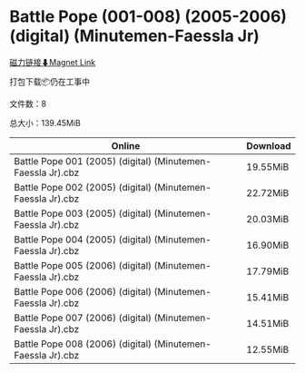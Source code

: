 # Battle Pope (001-008) (2005-2006) (digital) (Minutemen-Faessla Jr)

[磁力链接⬇Magnet Link](magnet:?xt=urn:btih:57f92367bcc62b217f88d3676abe8b2f6c347597&dn=Battle%20Pope%20%28001-008%29%20%282005-2006%29%20%28digital%29%20%28Minutemen-Faessla%20Jr%29)

打包下载📦仍在工事中

文件数：8

总大小：139.45MiB

Online | Download
--- | ---
Battle Pope 001 (2005) (digital) (Minutemen-Faessla Jr).cbz | 19.55MiB
Battle Pope 002 (2005) (digital) (Minutemen-Faessla Jr).cbz | 22.72MiB
Battle Pope 003 (2005) (digital) (Minutemen-Faessla Jr).cbz | 20.03MiB
Battle Pope 004 (2005) (digital) (Minutemen-Faessla Jr).cbz | 16.90MiB
Battle Pope 005 (2006) (digital) (Minutemen-Faessla Jr).cbz | 17.79MiB
Battle Pope 006 (2006) (digital) (Minutemen-Faessla Jr).cbz | 15.41MiB
Battle Pope 007 (2006) (digital) (Minutemen-Faessla Jr).cbz | 14.51MiB
Battle Pope 008 (2006) (digital) (Minutemen-Faessla Jr).cbz | 12.55MiB